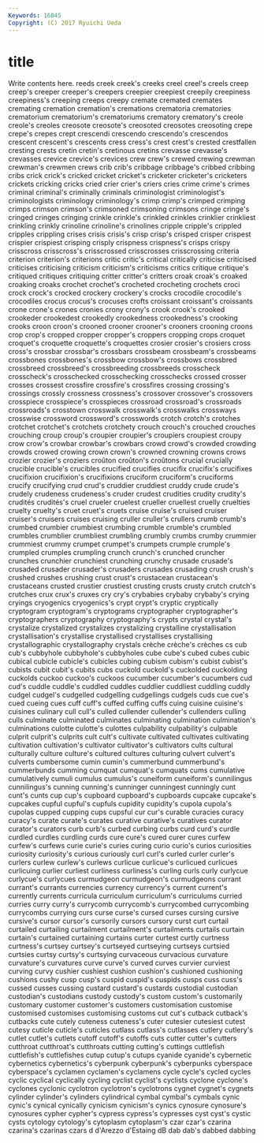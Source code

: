 ```yaml
---
Keywords: 16045 
Copyright: (C) 2017 Ryuichi Ueda
---
```


# title

Write contents here.
reeds creek creek's creeks creel creel's creels creep
creep's creeper creeper's creepers creepier creepiest creepily creepiness creepiness's creeping
creeps creepy cremate cremated cremates cremating cremation cremation's cremations crematoria
crematories crematorium crematorium's crematoriums crematory crematory's creole creole's creoles creosote
creosote's creosoted creosotes creosoting crepe crepe's crepes crept crescendi crescendo
crescendo's crescendos crescent crescent's crescents cress cress's crest crest's crested
crestfallen cresting crests cretin cretin's cretinous cretins crevasse crevasse's crevasses
crevice crevice's crevices crew crew's crewed crewing crewman crewman's crewmen
crews crib crib's cribbage cribbage's cribbed cribbing cribs crick crick's
cricked cricket cricket's cricketer cricketer's cricketers crickets cricking cricks cried
crier crier's criers cries crime crime's crimes criminal criminal's criminally
criminals criminologist criminologist's criminologists criminology criminology's crimp crimp's crimped crimping
crimps crimson crimson's crimsoned crimsoning crimsons cringe cringe's cringed cringes
cringing crinkle crinkle's crinkled crinkles crinklier crinkliest crinkling crinkly crinoline
crinoline's crinolines cripple cripple's crippled cripples crippling crises crisis crisis's
crisp crisp's crisped crisper crispest crispier crispiest crisping crisply crispness
crispness's crisps crispy crisscross crisscross's crisscrossed crisscrosses crisscrossing criteria criterion
criterion's criterions critic critic's critical critically criticise criticised criticises criticising
criticism criticism's criticisms critics critique critique's critiqued critiques critiquing critter
critter's critters croak croak's croaked croaking croaks crochet crochet's crocheted
crocheting crochets croci crock crock's crocked crockery crockery's crocks crocodile
crocodile's crocodiles crocus crocus's crocuses crofts croissant croissant's croissants crone
crone's crones cronies crony crony's crook crook's crooked crookeder crookedest
crookedly crookedness crookedness's crooking crooks croon croon's crooned crooner crooner's
crooners crooning croons crop crop's cropped cropper cropper's croppers cropping
crops croquet croquet's croquette croquette's croquettes crosier crosier's crosiers cross
cross's crossbar crossbar's crossbars crossbeam crossbeam's crossbeams crossbones crossbones's crossbow
crossbow's crossbows crossbred crossbreed crossbreed's crossbreeding crossbreeds crosscheck crosscheck's crosschecked
crosschecking crosschecks crossed crosser crosses crossest crossfire crossfire's crossfires crossing
crossing's crossings crossly crossness crossness's crossover crossover's crossovers crosspiece crosspiece's
crosspieces crossroad crossroad's crossroads crossroads's crosstown crosswalk crosswalk's crosswalks crossways
crosswise crossword crossword's crosswords crotch crotch's crotches crotchet crotchet's crotchets
crotchety crouch crouch's crouched crouches crouching croup croup's croupier croupier's
croupiers croupiest croupy crow crow's crowbar crowbar's crowbars crowd crowd's
crowded crowding crowds crowed crowing crown crown's crowned crowning crowns
crows crozier crozier's croziers croûton croûton's croûtons crucial crucially crucible
crucible's crucibles crucified crucifies crucifix crucifix's crucifixes crucifixion crucifixion's crucifixions
cruciform cruciform's cruciforms crucify crucifying crud crud's cruddier cruddiest cruddy
crude crude's crudely crudeness crudeness's cruder crudest crudities crudity crudity's
crudités crudités's cruel crueler cruelest crueller cruellest cruelly cruelties cruelty
cruelty's cruet cruet's cruets cruise cruise's cruised cruiser cruiser's cruisers
cruises cruising cruller cruller's crullers crumb crumb's crumbed crumbier crumbiest
crumbing crumble crumble's crumbled crumbles crumblier crumbliest crumbling crumbly crumbs
crumby crummier crummiest crummy crumpet crumpet's crumpets crumple crumple's crumpled
crumples crumpling crunch crunch's crunched cruncher crunches crunchier crunchiest crunching
crunchy crusade crusade's crusaded crusader crusader's crusaders crusades crusading crush
crush's crushed crushes crushing crust crust's crustacean crustacean's crustaceans crusted
crustier crustiest crusting crusts crusty crutch crutch's crutches crux crux's
cruxes cry cry's crybabies crybaby crybaby's crying cryings cryogenics cryogenics's
crypt crypt's cryptic cryptically cryptogram cryptogram's cryptograms cryptographer cryptographer's cryptographers
cryptography cryptography's crypts crystal crystal's crystalize crystalized crystalizes crystalizing crystalline
crystallisation crystallisation's crystallise crystallised crystallises crystallising crystallographic crystallography crystals crèche
crèche's crèches cs cub cub's cubbyhole cubbyhole's cubbyholes cube cube's
cubed cubes cubic cubical cubicle cubicle's cubicles cubing cubism cubism's
cubist cubist's cubists cubit cubit's cubits cubs cuckold cuckold's cuckolded
cuckolding cuckolds cuckoo cuckoo's cuckoos cucumber cucumber's cucumbers cud cud's
cuddle cuddle's cuddled cuddles cuddlier cuddliest cuddling cuddly cudgel cudgel's
cudgelled cudgelling cudgellings cudgels cuds cue cue's cued cueing cues
cuff cuff's cuffed cuffing cuffs cuing cuisine cuisine's cuisines culinary
cull cull's culled cullender cullender's cullenders culling culls culminate culminated
culminates culminating culmination culmination's culminations culotte culotte's culottes culpability culpability's
culpable culprit culprit's culprits cult cult's cultivate cultivated cultivates cultivating
cultivation cultivation's cultivator cultivator's cultivators cults cultural culturally culture culture's
cultured cultures culturing culvert culvert's culverts cumbersome cumin cumin's cummerbund
cummerbund's cummerbunds cumming cumquat cumquat's cumquats cums cumulative cumulatively cumuli
cumulus cumulus's cuneiform cuneiform's cunnilingus cunnilingus's cunning cunning's cunninger cunningest
cunningly cunt cunt's cunts cup cup's cupboard cupboard's cupboards cupcake
cupcake's cupcakes cupful cupful's cupfuls cupidity cupidity's cupola cupola's cupolas
cupped cupping cups cupsful cur cur's curable curacies curacy curacy's
curate curate's curates curative curative's curatives curator curator's curators curb
curb's curbed curbing curbs curd curd's curdle curdled curdles curdling
curds cure cure's cured curer cures curfew curfew's curfews curie
curie's curies curing curio curio's curios curiosities curiosity curiosity's curious
curiously curl curl's curled curler curler's curlers curlew curlew's curlews
curlicue curlicue's curlicued curlicues curlicuing curlier curliest curliness curliness's curling
curls curly curlycue curlycue's curlycues curmudgeon curmudgeon's curmudgeons currant currant's
currants currencies currency currency's current current's currently currents curricula curriculum
curriculum's curriculums curried curries curry curry's currycomb currycomb's currycombed currycombing
currycombs currying curs curse curse's cursed curses cursing cursive cursive's
cursor cursor's cursorily cursors cursory curst curt curtail curtailed curtailing
curtailment curtailment's curtailments curtails curtain curtain's curtained curtaining curtains curter
curtest curtly curtness curtness's curtsey curtsey's curtseyed curtseying curtseys curtsied
curtsies curtsy curtsy's curtsying curvaceous curvacious curvature curvature's curvatures curve
curve's curved curves curvier curviest curving curvy cushier cushiest cushion
cushion's cushioned cushioning cushions cushy cusp cusp's cuspid cuspid's cuspids
cusps cuss cuss's cussed cusses cussing custard custard's custards custodial
custodian custodian's custodians custody custody's custom custom's customarily customary customer
customer's customers customisation customise customised customises customising customs cut cut's
cutback cutback's cutbacks cute cutely cuteness cuteness's cuter cutesier cutesiest
cutest cutesy cuticle cuticle's cuticles cutlass cutlass's cutlasses cutlery cutlery's
cutlet cutlet's cutlets cutoff cutoff's cutoffs cuts cutter cutter's cutters
cutthroat cutthroat's cutthroats cutting cutting's cuttings cuttlefish cuttlefish's cuttlefishes cutup
cutup's cutups cyanide cyanide's cybernetic cybernetics cybernetics's cyberpunk cyberpunk's cyberpunks
cyberspace cyberspace's cyclamen cyclamen's cyclamens cycle cycle's cycled cycles cyclic
cyclical cyclically cycling cyclist cyclist's cyclists cyclone cyclone's cyclones cyclonic
cyclotron cyclotron's cyclotrons cygnet cygnet's cygnets cylinder cylinder's cylinders cylindrical
cymbal cymbal's cymbals cynic cynic's cynical cynically cynicism cynicism's cynics
cynosure cynosure's cynosures cypher cypher's cypress cypress's cypresses cyst cyst's
cystic cysts cytology cytology's cytoplasm cytoplasm's czar czar's czarina czarina's
czarinas czars d d'Arezzo d'Estaing dB dab dab's dabbed dabbing
